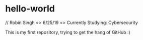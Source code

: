 # hello-world


 // Robin Singh <> 6/25/19 <> Currently Studying: Cybersecurity
 
 This is my first repository, trying to get the hang of GitHub :)
